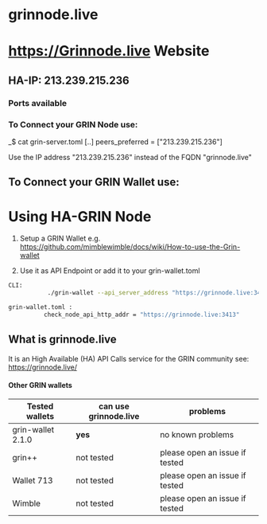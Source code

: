 # grinnode.live
# https://Grinnode.live Website

## HA-IP: 213.239.215.236 

### Ports available
### To Connect your GRIN Node use:
_$ cat grin-server.toml
[..]
peers_preferred = ["213.239.215.236"]

Use the IP address "213.239.215.236" instead of the FQDN "grinnode.live"

## To Connect your GRIN Wallet use:

# Using HA-GRIN Node 
1. Setup a GRIN Wallet e.g. https://github.com/mimblewimble/docs/wiki/How-to-use-the-Grin-wallet

2. Use it as API Endpoint or add it to your grin-wallet.toml 
```bash
CLI:
           ./grin-wallet --api_server_address "https://grinnode.live:3413"

grin-wallet.toml :
          check_node_api_http_addr = "https://grinnode.live:3413"
```


## What is grinnode.live
It is an High Available (HA) API Calls service for the GRIN community 
see: https://grinnode.live/


#### Other GRIN wallets 

Tested wallets | can use grinnode.live | problems
------------ | ------------- | -------------
grin-wallet 2.1.0 | **yes**  | no known problems 
grin++ |  not tested | please open an issue if tested
Wallet 713 |  not tested | please open an issue if tested
Wimble |  not tested | please open an issue if tested





